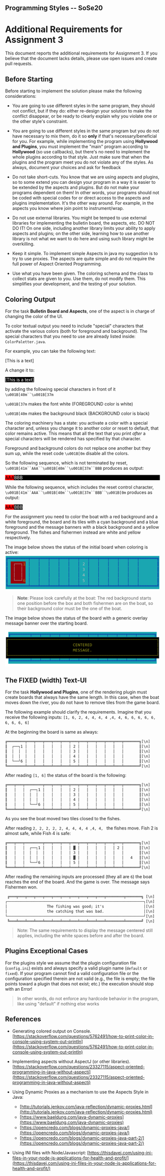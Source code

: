 Programming Styles -- SoSe20
---

# Additional Requirements for Assignment 3
This document reports the additional requirements for Assignment 3. If you believe that the document lacks details, please use open issues and create pull requests.

## Before Starting

Before starting to implement the solution please make the following considerations:

- You are going to use different styles in the same program, they should not conflict, but if they do: either re-design your solution to make the conflict disappear, or be ready to clearly explain why you violate one or the other style's constraint.

- You are going to use different styles in the same program but you do not have necessary to mix them, do it so **only** if that's necessary/beneficial for you. For example, while implementing the program using **Hollywood and Plugins**, you must implement the "main" program according to **Hollywood** (so use callbacks), but there's no need to implement the whole plugins according to that style. Just make sure that when the plugins and the program meet you do not violate any of the styles. As always, document your choices and ask for feedback

- Do not take short-cuts. You know that we are using aspects and plugins, so to some extend you can design your program in a way it is easier to be extended by the aspects and plugins. But do not make your programs dependent on them! In other words, your programs should not be coded with special codes for or direct access to the aspects and plugins implementation. It's the other way around. For example, in the aspects you know where join point to instrument/wrap.

- Do not use external libraries. You might be temped to use external libraries for implementing the bulletin board, the aspects, etc. DO NOT DO IT! On one side, including another library limits your ability to apply aspects and plugins; on the other side, learning how to use another library is not what we want to do here and using such library might be overkilling.

- Keep it simple. To implement simple Aspects in java my suggestion is to try to use proxies. The aspects are quite simple and do not require the full power of Aspect Oriented Programming.

- Use what you have been given. The coloring schema and the class to collect stats are given to you. Use them, do not modify them. This simplifies your development, and the testing of your solution.


## Coloring Output
For the task **Bulletin Board and Aspects**, one of the aspect is in charge of changing the color of the UI.

To color textual output you need to include "special" characters that activate the various colors (both for foreground and background). The special characters that you need to use are already listed inside: `ColorPaletter.java`. 

For example, you can take the following text: 

[This is a text]

A change it to: 

<span style="color:white;background-color:black; display:inline-block">[This is a text]</span>

by adding the following special characters in front of it `\u001B[40m``\u001B[37m`

`\u001B[37m` makes the font white (FOREGROUND color is white)

`\u001B[40m` makes the background black (BACKGROUND color is black)

The coloring machinery has a state: you activate a color with a special character and, unless you change it to another color or reset to default, that color remains active. This means that all the text that you print *after* a special characters will be rendered has specified by that character. 

Foreground and background colors do not replace one another but they sum up, while the reset code `\u001B[0m` disable all the colors.

So the following sequence, which is not terminated by reset, `\u001B[41m``AAA``\u001B[40m``\u001B[37m``BBB` produces as output:

<span style="color:white;background-color:black; display:inline-block; width:100%"><span style="color:black;background-color:red;display:inline-block">AAA</span>BBB    
</span>

While the following sequence, which includes the reset control character, `\u001B[41m``AAA``\u001B[40m``\u001B[37m``BBB``\u001B[0m` produces as output:

<span style="color:black;background-color:red;display:inline-block">AAA</span><span style="color:white;background-color:black;display:inline-block">BBB</br>
</span>

For the assignment you need to color the boat with a red background and a white foreground, the board and its tiles with a cyan background and a blue foreground and the message banners with a black background and a yellow foreground. The fishes and fishermen instead are white and yellow respectively.

The image below shows the status of the initial board when coloring is active:
![start](colored-start.png "")

> **Note**: Please look carefully at the boat: The red background starts one position before the box and both fishermen are on the boat, so their background color must be the one of the boat.

The image below shows the status of the board with a generic overlay message banner over the starting board.

![message](colored-message.png "")



## The FIXED (width) Text-UI

For the task **Hollywood and Plugins**, one of the rendering plugin must create boards that always have the same length. In this case, when the boat moves down the river, you do not have to remove tiles from the game board.

The following example should clarify the requirements.
Imagine that you receive the following inputs: 
`[1, 6, 2, 4, 4, 4, 4 ,4, 4, 6, 6, 6, 6, 6, 6, 6, 6, 6]`

At the beginning the board is same as always:

```
╔════════╤═══╤═══╤═══╤═══╤═══╤═══╤═══╤═══╤═══╤═══╤═══╤═══════╗[\n]
║  ┌──┐1 │   │   │   │   │   │ 2 │   │   │   │   │   │       ║[\n]
║  │  │  │   │   │   │   │   │ 3 │   │   │   │   │   │       ║[\n]
║  │  │  │   │   │   │   │   │ 4 │   │   │   │   │   │       ║[\n]
║  └──┘6 │   │   │   │   │   │ 5 │   │   │   │   │   │       ║[\n]
╚════════╧═══╧═══╧═══╧═══╧═══╧═══╧═══╧═══╧═══╧═══╧═══╧═══════╝[\n]
```

After reading `[1, 6]` the status of the board is the following:

```
╔═══╤═══╤════════╤═══╤═══╤═══╤═══╤═══╤═══╤═══╤═══╤═══╤═══════╗[\n]
║   │   │  ┌──┐1 │   │   │   │ 2 │   │   │   │   │   │       ║[\n]
║   │   │  │  │  │   │   │   │ 3 │   │   │   │   │   │       ║[\n]
║   │   │  │  │  │   │   │   │ 4 │   │   │   │   │   │       ║[\n]
║   │   │  └──┘6 │   │   │   │ 5 │   │   │   │   │   │       ║[\n]
╚═══╧═══╧════════╧═══╧═══╧═══╧═══╧═══╧═══╧═══╧═══╧═══╧═══════╝[\n]
```

As you see the boat moved two tiles closed to the fishes.

After reading `2, 2, 2, 2, 2, 4, 4, 4, 4 ,4, 4, ` the fishes move. 
Fish 2 is almost safe, while Fish 4 is safe:

```
╔═══╤═══╤════════╤═══╤═══╤═══╤═══╤═══╤═══╤═══╤═══╤═══╤═══════╗[\n]
║   │   │  ┌──┐1 │   │   │   │ ▓ │   │   │   │   │ 2 │       ║[\n]
║   │   │  │  │  │   │   │   │ 3 │   │   │   │   │   │       ║[\n]
║   │   │  │  │  │   │   │   │ ▓ │   │   │   │   │   │   4   ║[\n]
║   │   │  └──┘6 │   │   │   │ 5 │   │   │   │   │   │       ║[\n]
╚═══╧═══╧════════╧═══╧═══╧═══╧═══╧═══╧═══╧═══╧═══╧═══╧═══════╝[\n]
```

After reading the remaining inputs are processed (they all are `6`) the boat reaches the end of the board. And the game is over. The message says Fishermen won.

```
 ╔═══╤═══╤═══╤═══╤═══╤═══╤═══╤═══╤═══╤═══╤═══╤════════╤═══════╗ [\n]
┌──────────────────────────────────────────────────────────────┐[\n]
│                  The fishing was good; it's                  │[\n]
│                  the catching that was bad.                  │[\n]
└──────────────────────────────────────────────────────────────┘[\n]
 ╚═══╧═══╧═══╧═══╧═══╧═══╧═══╧═══╧═══╧═══╧═══╧════════╧═══════╝ [\n]
```

> Note: The same requirements to display the message centered still applies, including the white spaces before and after the board.

## Plugins Exceptional Cases

For the plugins style we assume that the plugin configuration file (`config.ini`) exists and always specify a valid plugin name (`default` or `fixed`). If your program cannot find a valid configuration file or the configuration specified therein are not valid (e.g., the file is empty; the file points toward a plugin that does not exist; etc.) the execution should stop with an Error!

> In other words, do not enforce any hardcode behavior in the program, like using "default" if nothing else works

## References

* Generating colored output on Console. [https://stackoverflow.com/questions/5762491/how-to-print-color-in-console-using-system-out-println](https://stackoverflow.com/questions/5762491/how-to-print-color-in-console-using-system-out-println)

* Implementing aspects without AspectJ (or other libraries). [https://stackoverflow.com/questions/23327115/aspect-oriented-programming-in-java-without-aspectj](https://stackoverflow.com/questions/23327115/aspect-oriented-programming-in-java-without-aspectj)

* Using Dynamic Proxies as a mechanism to use the Aspects Style in Java:
    * [http://tutorials.jenkov.com/java-reflection/dynamic-proxies.html](http://tutorials.jenkov.com/java-reflection/dynamic-proxies.html)
    * [https://www.baeldung.com/java-dynamic-proxies](https://www.baeldung.com/java-dynamic-proxies)
    * [https://opencredo.com/blogs/dynamic-proxies-java/](https://opencredo.com/blogs/dynamic-proxies-java/)
    * [https://opencredo.com/blogs/dynamic-proxies-java-part-2/](https://opencredo.com/blogs/dynamic-proxies-java-part-2/)

* Using INI files with Node/Javascript: [https://thisdavej.com/using-ini-files-in-your-node-js-applications-for-health-and-profit/](https://thisdavej.com/using-ini-files-in-your-node-js-applications-for-health-and-profit/)

